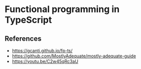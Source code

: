 # Functional programming in TypeScript

## References

- https://gcanti.github.io/fp-ts/
- https://github.com/MostlyAdequate/mostly-adequate-guide
- https://youtu.be/C2w45qRc3aU
